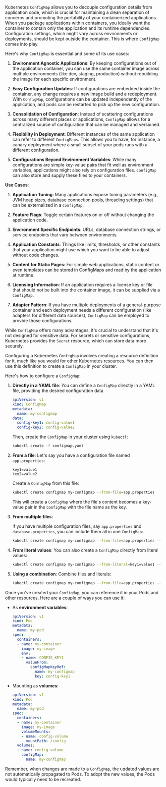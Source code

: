 Kubernetes `ConfigMap` allows you to decouple configuration details from application code, which is crucial for maintaining a clean separation of concerns and promoting the portability of your containerized applications. When you package applications within containers, you ideally want the container to contain only the application and its runtime dependencies. Configuration settings, which might vary across environments or deployments, should be kept outside the container. This is where `ConfigMap` comes into play.

Here's why `ConfigMap` is essential and some of its use cases:

1. **Environment Agnostic Applications**: By keeping configurations out of the application container, you can use the same container image across multiple environments (like dev, staging, production) without rebuilding the image for each specific environment.

2. **Easy Configuration Updates**: If configurations are embedded inside the container, any change requires a new image build and a redeployment. With `ConfigMap`, configurations can be updated independently of the application, and pods can be restarted to pick up the new configuration.

3. **Consolidation of Configuration**: Instead of scattering configurations across many different places or applications, `ConfigMap` allows for a centralized source of configuration that can be managed and versioned.

4. **Flexibility in Deployment**: Different instances of the same application can refer to different `ConfigMaps`. This allows you to have, for instance, a canary deployment where a small subset of your pods runs with a different configuration.

5. **Configurations Beyond Environment Variables**: While many configurations are simple key-value pairs that fit well as environment variables, applications might also rely on configuration files. `ConfigMap` can also store and supply these files to your containers.

**Use Cases**:

1. **Application Tuning**: Many applications expose tuning parameters (e.g., JVM heap sizes, database connection pools, threading settings) that can be externalized in a `ConfigMap`.

2. **Feature Flags**: Toggle certain features on or off without changing the application code.

3. **Environment Specific Endpoints**: URLs, database connection strings, or service endpoints that vary between environments.

4. **Application Constants**: Things like limits, thresholds, or other constants that your application might use which you want to be able to adjust without code changes.

5. **Content for Static Pages**: For simple web applications, static content or even templates can be stored in ConfigMaps and read by the application at runtime.

6. **Licensing Information**: If an application requires a license key or file that should not be built into the container image, it can be supplied via a `ConfigMap`.

7. **Adapter Pattern**: If you have multiple deployments of a general-purpose container and each deployment needs a different configuration (like adapters for different data sources), `ConfigMap` can be employed to provide those configurations.

While `ConfigMap` offers many advantages, it's crucial to understand that it's not designed for sensitive data. For secrets or sensitive configurations, Kubernetes provides the `Secret` resource, which can store data more securely.


Configuring a Kubernetes `ConfigMap` involves creating a resource definition for it, much like you would for other Kubernetes resources. You can then use this definition to create a `ConfigMap` in your cluster.

Here's how to configure a `ConfigMap`:

1. **Directly in a YAML file**:
   You can define a `ConfigMap` directly in a YAML file, providing the desired configuration data. 

   ```yaml
   apiVersion: v1
   kind: ConfigMap
   metadata:
     name: my-configmap
   data:
     config-key1: config-value1
     config-key2: config-value2
   ```

   Then, create the `ConfigMap` in your cluster using `kubectl`:

   ```bash
   kubectl create -f configmap.yaml
   ```

2. **From a file**:
   Let's say you have a configuration file named `app.properties`:

   ```properties
   key1=value1
   key2=value2
   ```

   Create a `ConfigMap` from this file:

   ```bash
   kubectl create configmap my-configmap --from-file=app.properties
   ```

   This will create a `ConfigMap` where the file's content becomes a key-value pair in the `ConfigMap` with the file name as the key.

3. **From multiple files**:

   If you have multiple configuration files, say `app.properties` and `database.properties`, you can include them all in one `ConfigMap`:

   ```bash
   kubectl create configmap my-configmap --from-file=app.properties --from-file=database.properties
   ```

4. **From literal values**:
   You can also create a `ConfigMap` directly from literal values:

   ```bash
   kubectl create configmap my-configmap --from-literal=key1=value1 --from-literal=key2=value2
   ```

5. **Using a combination**:
   Combine files and literals:

   ```bash
   kubectl create configmap my-configmap --from-file=app.properties --from-literal=extra-key=extra-value
   ```

Once you've created your `ConfigMap`, you can reference it in your Pods and other resources. Here are a couple of ways you can use it:

- As **environment variables**:

  ```yaml
  apiVersion: v1
  kind: Pod
  metadata:
    name: my-pod
  spec:
    containers:
    - name: my-container
      image: my-image
      env:
      - name: CONFIG_KEY1
        valueFrom:
          configMapKeyRef:
            name: my-configmap
            key: config-key1
  ```

- Mounting as **volumes**:

  ```yaml
  apiVersion: v1
  kind: Pod
  metadata:
    name: my-pod
  spec:
    containers:
    - name: my-container
      image: my-image
      volumeMounts:
      - name: config-volume
        mountPath: /config
    volumes:
    - name: config-volume
      configMap:
        name: my-configmap
  ```

Remember, when changes are made to a `ConfigMap`, the updated values are not automatically propagated to Pods. To adopt the new values, the Pods would typically need to be recreated.

